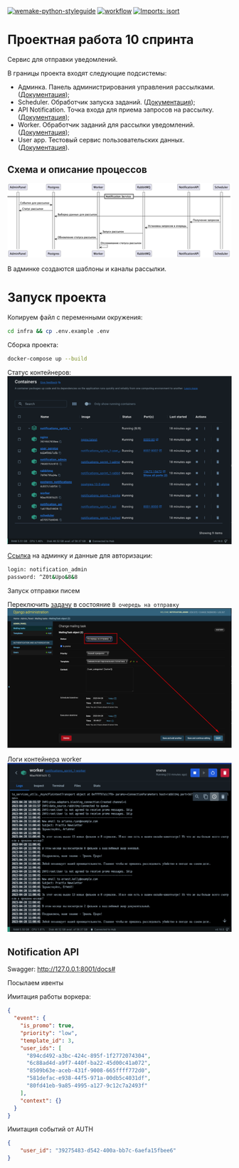 [![wemake-python-styleguide](https://img.shields.io/badge/style-wemake-000000.svg)](https://github.com/wemake-services/wemake-python-styleguide)
[![workflow](https://github.com/crank2303/notifications_sprint_1/workflows/ugc_deploy/badge.svg)](https://github.com/crank2303/notifications_sprint_1/actions)
[![Imports: isort](https://img.shields.io/badge/%20imports-isort-%231674b1?style=flat&labelColor=ef8336)](https://pycqa.github.io/isort/)


# Проектная работа 10 спринта
Сервис для отправки уведомлений.

В границы проекта входят следующие подсистемы:
- Админка. Панель администрирования управления рассылками. ([Документация](services/app_admin/readme.md));
- Scheduler. Обработчик запуска заданий. ([Документация](services/scheduler/readme.md));
- API Notification. Точка входа для приема запросов на рассылку. ([Документация](services/notifications/readme.md));
- Worker. Обработчик заданий для рассылки уведомлений. ([Документация](services/worker/readme.md));
- User app. Тестовый сервис пользовательских данных. ([Документация](services/app_users/readme.md)).

## Схема и описание процессов
![schema_api](docs/schema.png)

В админке создаются шаблоны и каналы рассылки. 

# Запуск проекта

Копируем файл с переменными окружения:
```sh
cd infra && cp .env.example .env
```

Сборка проекта:

```sh
docker-compose up --build
```

Статус контейнеров:
![scheduler](docs/docker.png)

[Ссылка](http://localhost:8000/admin/) на админку и данные для авторизации:
```sh
login: notification_admin
password: ^Z0t&Upo&8&8
```

Запуск отправки писем

Переключить [задачу](http://127.0.0.1:8000/admin/admin_panel/mailingtask/2/change/) в состояние `В очередь на отправку`
![task_status](docs/task_status.png)

Логи контейнера worker
![worker_log](docs/worker_log.png)

## Notification API
Swagger: http://127.0.0.1:8001/docs#

Посылаем ивенты

Имитация работы воркера:
```json
{
  "event": {
    "is_promo": true,
    "priority": "low",
    "template_id": 3,
    "user_ids": [
      "894cd492-a3bc-424c-895f-1f2772074304",
      "6c88ad4d-a9f7-440f-ba22-45d00c41a072",
      "8509b63e-aceb-431f-9008-665ffff772d0",
      "581defac-e938-44f5-971a-00db5c4031df",
      "80fd41eb-9a85-4995-a127-9c12c7a2493f"
    ],
    "context": {}
  }
}
```
Имитация событий от AUTH
```json
{
    "user_id": "39275483-d542-400a-bb7c-6aefa15fbee6"
}
```
